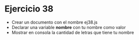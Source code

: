 # Ejercicio 38

- Crear un documento con el nombre ej38.js
- Declarar una variable **nombre** con tu nombre como valor
- Mostrar en consola la cantidad de letras que tiene tu nombre
